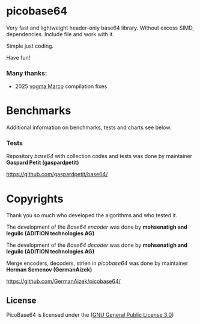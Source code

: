 # picobase64
Very fast and lightweight header-only base64 library. Without excess SIMD, dependencies. Include file and work with it.

Simple just coding.

Have fun!

### Many thanks:
- 2025 [vogma Marco](https://github.com/vogma) compilation fixes

# Benchmarks

Additional information on benchmarks, tests and charts see below.

### Tests

Repository *base64* with collection codes and tests was done by maintainer **Gaspard Petit (gaspardpetit)**

https://github.com/gaspardpetit/base64/

# Copyrights

Thank you so much who developed the algorithms and who tested it.

The development of the *Base64 encoder* was done by **mohsenatigh and leguilc (ADITION technologies AG)**

The development of the *Base64 decoder* was done by **mohsenatigh and leguilc (ADITION technologies AG)**

Merge encoders, decoders, strlen in *picobase64* was done by maintainer **Herman Semenov (GermanAizek)**

https://github.com/GermanAizek/picobase64/

## License

PicoBase64 is licensed under the ([GNU General Public License 3.0](https://www.gnu.org/licenses/gpl-3.0.html))
